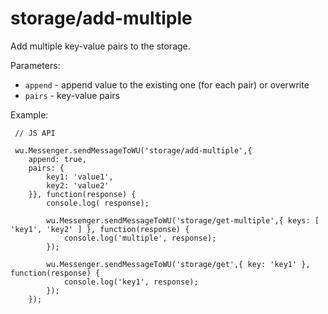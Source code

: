 storage/add-multiple
===

Add multiple key-value pairs to the storage.

Parameters:

 * `append` - append value to the existing one (for each pair) or overwrite
 * `pairs` - key-value pairs

Example:

```
 // JS API

 wu.Messenger.sendMessageToWU('storage/add-multiple',{
    append: true,
    pairs: {
        key1: 'value1',
        key2: 'value2'
    }}, function(response) {
        console.log( response);

        wu.Messenger.sendMessageToWU('storage/get-multiple',{ keys: [ 'key1', 'key2' ] }, function(response) {
            console.log('multiple', response);
        });

        wu.Messenger.sendMessageToWU('storage/get',{ key: 'key1' }, function(response) {
            console.log('key1', response);
        });
    });
```